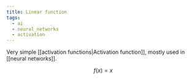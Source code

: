 ```yaml
---
title: Linear function
tags:
  - ai
  - neural_networks
  - activation
---
```

Very simple [[activation functions|Activation function]], mostly used in [[neural networks]]. 

$$f(x) = x$$